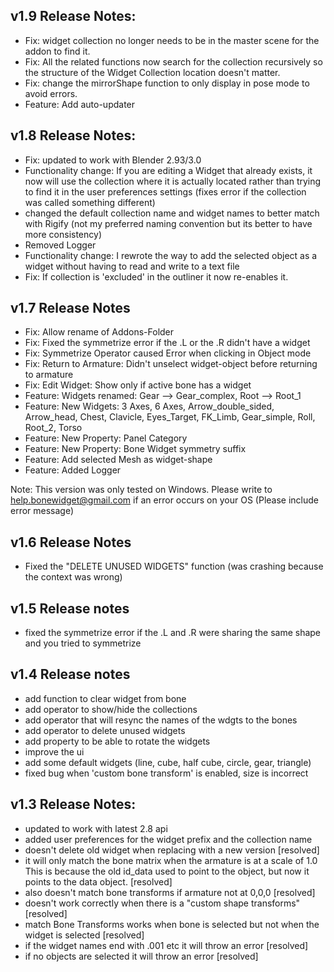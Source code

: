## v1.9 Release Notes:

- Fix: widget collection no longer needs to be in the master scene for the addon to find it.
- Fix: All the related functions now search for the collection recursively so the structure of the Widget Collection location doesn't matter.
- Fix: change the mirrorShape function to only display in pose mode to avoid errors.
- Feature: Add auto-updater

## v1.8 Release Notes:

- Fix: updated to work with Blender 2.93/3.0
- Functionality change: If you are editing a Widget that already exists, it now will use the collection where it is actually located rather than trying to find it in the user preferences settings (fixes error if the collection was called something different)
- changed the default collection name and widget names to better match with Rigify (not my preferred naming convention but its better to have more consistency)
- Removed Logger
- Functionality change: I rewrote the way to add the selected object as a widget without having to read and write to a text file
- Fix: If collection is 'excluded' in the outliner it now re-enables it.

## v1.7 Release Notes

- Fix: Allow rename of Addons-Folder
- Fix: Fixed the symmetrize error if the .L or the .R didn't have a widget
- Fix: Symmetrize Operator caused Error when clicking in Object mode
- Fix: Return to Armature: Didn't unselect widget-object before returning to armature
- Fix: Edit Widget: Show only if active bone has a widget
- Feature: Widgets renamed: Gear --> Gear_complex, Root --> Root_1
- Feature: New Widgets: 3 Axes, 6 Axes, Arrow_double_sided, Arrow_head, Chest, Clavicle, Eyes_Target, FK_Limb, Gear_simple,
  Roll, Root_2, Torso
- Feature: New Property: Panel Category
- Feature: New Property: Bone Widget symmetry suffix
- Feature: Add selected Mesh as widget-shape
- Feature: Added Logger

Note: This version was only tested on Windows. Please write to help.bonewidget@gmail.com
if an error occurs on your OS (Please include error message)

## v1.6 Release Notes

- Fixed the "DELETE UNUSED WIDGETS" function (was crashing because the context was wrong)

## v1.5 Release notes

- fixed the symmetrize error if the .L and .R were sharing the same shape and you tried to symmetrize

## v1.4 Release notes

- add function to clear widget from bone
- add operator to show/hide the collections
- add operator that will resync the names of the wdgts to the bones
- add operator to delete unused widgets
- add property to be able to rotate the widgets
- improve the ui
- add some default widgets (line, cube, half cube, circle, gear, triangle)
- fixed bug when 'custom bone transform' is enabled, size is incorrect

## v1.3 Release Notes:

- updated to work with latest 2.8 api
- added user preferences for the widget prefix and the collection name
- doesn't delete old widget when replacing with a new version [resolved]
- it will only match the bone matrix when the armature is at a scale of 1.0 This is because the old id_data used to point to the object, but now it points to the data object. [resolved]
- also doesn't match bone transforms if armature not at 0,0,0 [resolved]
- doesn't work correctly when there is a "custom shape transforms" [resolved]
- match Bone Transforms works when bone is selected but not when the widget is selected [resolved]
- if the widget names end with .001 etc it will throw an error [resolved]
- if no objects are selected it will throw an error [resolved]
